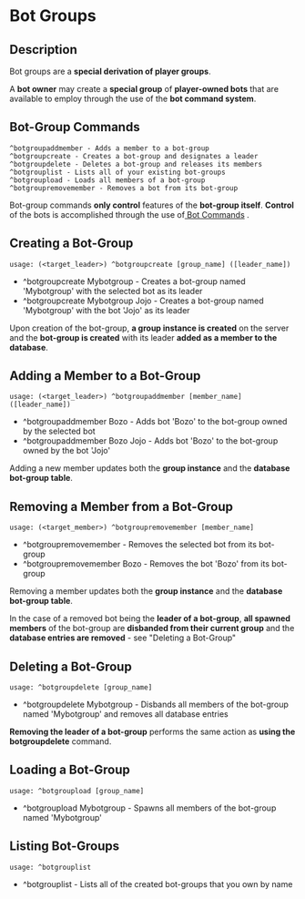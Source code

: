 # Bot Groups

## Description 

Bot groups are a **special derivation of player groups**.

A **bot owner** may create a **special group** of **player-owned bots** that are available to employ through the use of the **bot command system**.

## Bot-Group Commands

```text
^botgroupaddmember - Adds a member to a bot-group
^botgroupcreate - Creates a bot-group and designates a leader
^botgroupdelete - Deletes a bot-group and releases its members
^botgrouplist - Lists all of your existing bot-groups
^botgroupload - Loads all members of a bot-group
^botgroupremovemember - Removes a bot from its bot-group
```

Bot-group commands **only control** features of the **bot-group itself**. **Control** of the bots is accomplished through the use of[ Bot Commands](http://wiki.eqemulator.org/p?Bot_Commands&frm=Bot_Groups) .

## Creating a Bot-Group

```text
usage: (<target_leader>) ^botgroupcreate [group_name] ([leader_name])
```

* ^botgroupcreate Mybotgroup - Creates a bot-group named 'Mybotgroup' with the selected bot as its leader
* ^botgroupcreate Mybotgroup Jojo - Creates a bot-group named 'Mybotgroup' with the bot 'Jojo' as its leader

Upon creation of the bot-group, **a group instance is created** on the server and the **bot-group is created** with its leader **added as a member to the database**.

## Adding a Member to a Bot-Group

```text
usage: (<target_leader>) ^botgroupaddmember [member_name] ([leader_name])
```

* ^botgroupaddmember Bozo - Adds bot 'Bozo' to the bot-group owned by the selected bot
* ^botgroupaddmember Bozo Jojo - Adds bot 'Bozo' to the bot-group owned by the bot 'Jojo'

Adding a new member updates both the **group instance** and the **database bot-group table**.

## Removing a Member from a Bot-Group

```text
usage: (<target_member>) ^botgroupremovemember [member_name]
```

* ^botgroupremovemember - Removes the selected bot from its bot-group
* ^botgroupremovemember Bozo - Removes the bot 'Bozo' from its bot-group

Removing a member updates both the **group instance** and the **database bot-group table**.

In the case of a removed bot being the **leader of a bot-group**, **all spawned members** of the bot-group are **disbanded from their current group** and the **database entries are removed** - see "Deleting a Bot-Group"

## Deleting a Bot-Group

```text
usage: ^botgroupdelete [group_name]
```

* ^botgroupdelete Mybotgroup - Disbands all members of the bot-group named 'Mybotgroup' and removes all database entries

**Removing the leader of a bot-group** performs the same action as **using the botgroupdelete** command.

## Loading a Bot-Group

```text
usage: ^botgroupload [group_name]
```

* ^botgroupload Mybotgroup - Spawns all members of the bot-group named 'Mybotgroup'

## Listing Bot-Groups

```text
usage: ^botgrouplist
```

* ^botgrouplist - Lists all of the created bot-groups that you own by name

